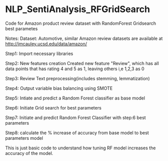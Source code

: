 # NLP_SentiAnalysis_RFGridSearch
Code for Amazon product review dataset with RandomForest Gridsearch best parametes

Notes:
Dataset: Automotive, similar Amazon review datasets are available at http://jmcauley.ucsd.edu/data/amazon/

Step1: Import necessary libraries 

Step2: New features creation
       Created new feature "Review", which has all data points that has rating 4 and 5 as 1, leaving others i,e 1,2,3 as 0
       
Step3: Review Text preprocessing(includes stemming, lemmatization)

Step4: Output variable bias balancing using SMOTE

Step5: Intiate and predict a Random Forest classifier as base model

Step6: Initiate Grid search for best parameters

Step7: Initiate and predict Random Forest Classifier with step:6 best parameters

Step8: calculate the % increase of accuracy from base model to best parameters model   



This is just basic code to understand how tuning RF model increases the accuracy of the model.
